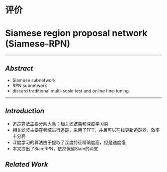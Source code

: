# 评价
# Siamese region proposal network (Siamese-RPN)
---
## *Abstract*
- Siamese subnetwork  
- RPN subnetwork  
- discard traditional multi-scale test and online fine-tuning

---
## *Introduction*
- 追踪算法主要分两大派：相关滤波类和深度学习类  
- 相关滤波主要在频域进行追踪，采用了FFT，并且可以在线更新追踪器，效率十分高  
- 深度学习的算法由于提取了深度特征精确度高，但是速度慢  
- 本文提出了SiamRPN，依然保留Siam的两支


## *Related Work*